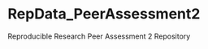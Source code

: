 RepData_PeerAssessment2
=======================

Reproducible Research Peer Assessment 2 Repository
